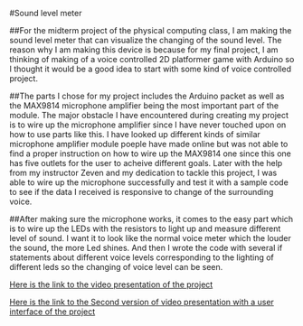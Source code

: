 #Sound level meter

##For the midterm project of the physical computing class, I am making the sound level meter that can visualize the changing of the sound level. The reason why I am making this device is because for my final project, I am thinking of making of a voice controlled 2D platformer game with Arduino so I thought it would be a good idea to start with some kind of voice controlled project. 

##The parts I chose for my project includes the Arduino packet as well as the MAX9814 microphone amplifier being the most important part of the module. The major obstacle I have encountered during creating my project is to wire up the microphone amplifier since I have never touched upon on how to use parts like this. I have looked up different kinds of similar microphone amplifier module poeple have made online but was not able to find a proper instruction on how to wire up the MAX9814 one since this one has five outlets for the user to acheive different goals. Later with the help from my instructor Zeven and my dedication to tackle this project, I was able to wire up the microphone successfully and test it with a sample code to see if the data I received is responsive to change of the surrounding voice.

##After making sure the microphone works, it comes to the easy part which is to wire up the LEDs with the resistors to light up and measure different level of sound. I want it to look like the normal voice meter which the louder the sound, the more Led shines. And then I wrote the code with several if statements about different voice levels corresponding to the lighting of different leds so the changing of voice level can be seen.


[Here is the link to the video presentation of the project](https://www.youtube.com/watch?v=3f2jXrvcdDk&feature=youtu.be)


[Here is the link to the Second version of video presentation with a user interface of the project](https://www.youtube.com/watch?v=mHKMVHZCKvQ&feature=youtu.be)

